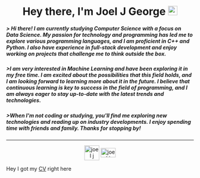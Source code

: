 <h1 align = "center"> Hey there, I'm Joel J George <img src="https://media.giphy.com/media/hvRJCLFzcasrR4ia7z/giphy.gif" width="25"</h1>


<h5 align = "left">  &gt; 
Hi there! I am currently studying Computer Science with a focus on Data Science. My passion for technology and programming has led me to explore various programming languages, and I am proficient in C++ and Python. I also have experience in full-stack development and enjoy working on projects that challenge me to think outside the box.</h5>


<h5>&gt;I am very interested in Machine Learning and have been exploring it in my free time. I am excited about the possibilities that this field holds, and I am looking forward to learning more about it in the future. I believe that continuous learning is key to success in the field of programming, and I am always eager to stay up-to-date with the latest trends and technologies.</h5>

<h5>&gt;When I'm not coding or studying, you'll find me exploring new technologies and reading up on industry developments. I enjoy spending time with friends and family. Thanks for stopping by!</h5>

___

<p align="center">
<a href="https://dev.to/joeljgeorge" target="blank"><img align="center" src="https://cdn.jsdelivr.net/npm/simple-icons@3.0.1/icons/dev-dot-to.svg" alt="joel j george" height="40" width="40" /></a>
<a href="https://www.linkedin.com/in/joeljgeorge/" target="blank"><img align="center" src="https://raw.githubusercontent.com/rahuldkjain/github-profile-readme-generator/master/src/images/icons/Social/linked-in-alt.svg" alt="joel j george" height="25" width="40" /></a>

Hey I got my [CV](https://drive.google.com/file/d/1Glb88K6sRB827cUrFY57xlpYUFhY5kyH/view?usp=sharing) right here

